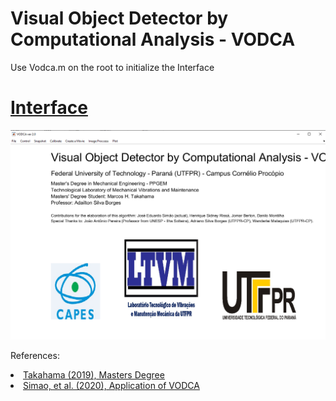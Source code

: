 # Visual Object Detector by Computational Analysis - VODCA
Use Vodca.m on the root to initialize the Interface
<h1><a href="https://github.com/mhtakahama/VODCA/blob/main/Interface.png">Interface</a></h1> 
  <a href="https://github.com/mhtakahama/VODCA/blob/main/Interface.png">
    <img src="https://github.com/mhtakahama/VODCA/blob/main/Interface.png" alt="Figure 5" width="805">
  </a>

References:
  <li><a href="https://github.com/mhtakahama/VODCA/blob/main/Takahama_Msc.pdf">Takahama (2019), Masters Degree</a></li>
  <li><a href="https://github.com/mhtakahama/VODCA/blob/main/artigo_conemi.pdf">Simao, et al. (2020), Application of VODCA</a></li>

